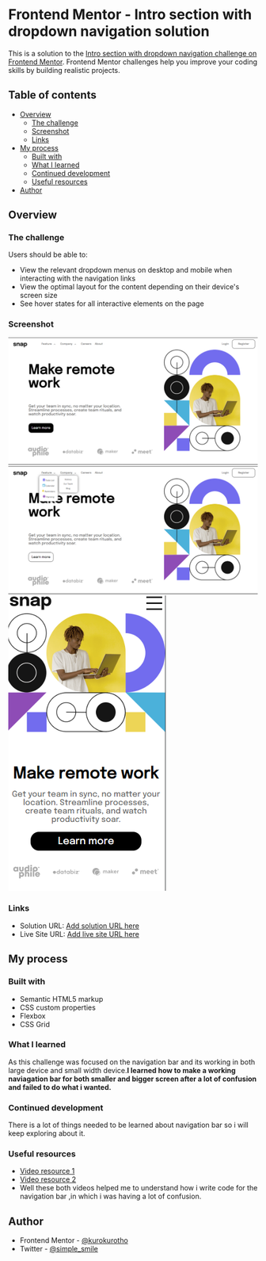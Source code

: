 # Frontend Mentor - Intro section with dropdown navigation solution

This is a solution to the [Intro section with dropdown navigation challenge on Frontend Mentor](https://www.frontendmentor.io/challenges/intro-section-with-dropdown-navigation-ryaPetHE5). Frontend Mentor challenges help you improve your coding skills by building realistic projects. 

## Table of contents

- [Overview](#overview)
  - [The challenge](#the-challenge)
  - [Screenshot](#screenshot)
  - [Links](#links)
- [My process](#my-process)
  - [Built with](#built-with)
  - [What I learned](#what-i-learned)
  - [Continued development](#continued-development)
  - [Useful resources](#useful-resources)
- [Author](#author)

## Overview

### The challenge

Users should be able to:

- View the relevant dropdown menus on desktop and mobile when interacting with the navigation links
- View the optimal layout for the content depending on their device's screen size
- See hover states for all interactive elements on the page

### Screenshot

![](./1.png)
![](./3.png)
![](./2.png)

### Links

- Solution URL: [Add solution URL here](https://your-solution-url.com)
- Live Site URL: [Add live site URL here](https://your-live-site-url.com)

## My process

### Built with

- Semantic HTML5 markup
- CSS custom properties
- Flexbox
- CSS Grid

### What I learned

As this challenge was focused on the navigation bar and its working in both large device and small width device.**I learned how to make a working naviagation bar for both smaller and bigger screen after a lot of confusion and failed to do what i wanted.**

### Continued development

There is a lot of things needed to be learned about navigation bar so  i will keep exploring about it.

### Useful resources

- [Video resource 1](https://youtu.be/OFKBep95lb4) 
- [Video resource 2](https://youtu.be/1iS0r238G4g) 
- Well these both videos helped me to understand how i write code for the navigation bar ,in which i was having a lot of confusion.

## Author

- Frontend Mentor - [@kurokurotho](https://www.frontendmentor.io/profile/kurokurotho)
- Twitter - [@simple_smile](https://twitter.com/simple_smile9)


